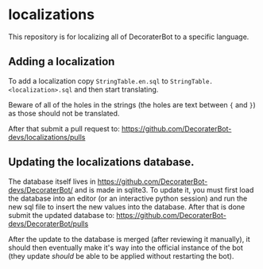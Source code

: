 # localizations

This repository is for localizing all of DecoraterBot to a specific language.

## Adding a localization

To add a localization copy ``StringTable.en.sql`` to ``StringTable.<localization>.sql`` and then start translating.

Beware of all of the holes in the strings (the holes are text between ``{`` and ``}``) as those should not be translated.

After that submit a pull request to: https://github.com/DecoraterBot-devs/localizations/pulls

## Updating the localizations database.

The database itself lives in https://github.com/DecoraterBot-devs/DecoraterBot/ and is made in sqlite3.
To update it, you must first load the database into an editor (or an interactive python session) 
and run the new sql file to insert the new values into the database.
After that is done submit the updated database to: https://github.com/DecoraterBot-devs/DecoraterBot/pulls

After the update to the database is merged (after reviewing it manually), it should then eventually make it's way into the
official instance of the bot (they update *should* be able to be applied without restarting the bot).
